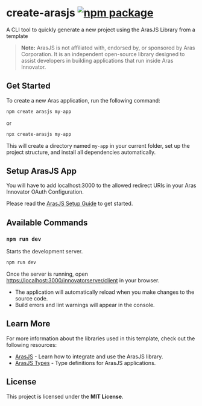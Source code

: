# create-arasjs <a href="https://npmjs.com/package/create-arasjs"><img src="https://img.shields.io/npm/v/create-arasjs" alt="npm package"></a>

A CLI tool to quickly generate a new project using the ArasJS Library from a template

> **Note:**
> ArasJS is not affiliated with, endorsed by, or sponsored by Aras Corporation. It is an independent open-source library designed to assist developers in building applications that run inside Aras Innovator.

## Get Started

To create a new Aras application, run the following command:

```sh
npm create arasjs my-app
```

or

```sh
npx create-arasjs my-app
```

This will create a directory named `my-app` in your current folder, set up the project structure, and install all dependencies automatically.

## Setup ArasJS App

You will have to add localhost:3000 to the allowed redirect URIs in your Aras Innovator OAuth Configuration.

Please read the [ArasJS Setup Guide](https://npmjs.com/package/arasjs#setup) to get started.

## Available Commands

### `npm run dev`

Starts the development server.

```sh
npm run dev
```

Once the server is running, open [https://localhost:3000/innovatorserver/client](https://localhost:3000/innovatorserver/client) in your browser.

- The application will automatically reload when you make changes to the source code.
- Build errors and lint warnings will appear in the console.

## Learn More

For more information about the libraries used in this template, check out the following resources:

- [ArasJS](https://www.npmjs.com/package/arasjs) - Learn how to integrate and use the ArasJS library.
- [ArasJS Types](https://www.npmjs.com/package/arasjs-types) - Type definitions for ArasJS applications.

## License

This project is licensed under the **MIT License**.
